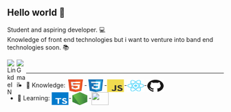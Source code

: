 ## Hello world  👋

Student and aspiring developer. :computer: <br />
Knowledge of front end technologies but i want to venture into band end technologies soon. :books:

<a target="_blank" href="https://www.linkedin.com/in/jvmsantos/">
  <img align="left" alt="LinkdeIN" width="22px" src="https://cdn.jsdelivr.net/npm/simple-icons@v3/icons/linkedin.svg" />
</a>

<a target="_blank" href="mailto:jvmsantos13@gmail.com">
  <img align="left" alt="Gmail" width="22px" src="https://cdn.jsdelivr.net/npm/simple-icons@v3/icons/gmail.svg" />
</a>

<br /> <hr>

- :pushpin: Knowledge: <img align="center" height="30" width="40" src="https://raw.githubusercontent.com/devicons/devicon/2809b567852a4648062a2d3e7c1c531367458c0b/icons/html5/html5-original.svg" style="max-width:100%;">-<img align="center" height="30" width="40" src="https://raw.githubusercontent.com/devicons/devicon/2809b567852a4648062a2d3e7c1c531367458c0b/icons/css3/css3-original.svg" style="max-width:100%;">-<img align="center" height="30" width="40" src="https://raw.githubusercontent.com/devicons/devicon/2809b567852a4648062a2d3e7c1c531367458c0b/icons/javascript/javascript-original.svg" style="max-width:100%;">-<img align="center" height="30" width="40" src="https://raw.githubusercontent.com/devicons/devicon/2809b567852a4648062a2d3e7c1c531367458c0b/icons/react/react-original.svg" style="max-width:100%;">-<img align="center" height="30" width="40" src="https://raw.githubusercontent.com/devicons/devicon/2809b567852a4648062a2d3e7c1c531367458c0b/icons/github/github-original.svg" style="max-width:100%;">
- :blue_book: Learning: <img align="center" height="30" width="40" src="https://raw.githubusercontent.com/devicons/devicon/2809b567852a4648062a2d3e7c1c531367458c0b/icons/typescript/typescript-original.svg" style="max-width:100%;">-<img align="center" height="30" width="40" src="https://raw.githubusercontent.com/devicons/devicon/2809b567852a4648062a2d3e7c1c531367458c0b/icons/nodejs/nodejs-original.svg" style="max-width:100%;">-<img align="center" height="30" width="40" src="https://camo.githubusercontent.com/93d1a921726b3482f425a01005a9d9bd326c3da1e0f1ead8cce623c609d704bd/68747470733a2f2f75706c6f61642e77696b696d656469612e6f72672f77696b6970656469612f636f6d6d6f6e732f7468756d622f612f61372f52656163742d69636f6e2e7376672f3132303070782d52656163742d69636f6e2e7376672e706e67" style="max-width:100%;">
